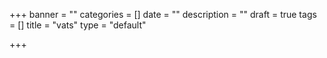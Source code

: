 +++
banner = ""
categories = []
date = ""
description = ""
draft = true
tags = []
title = "vats"
type = "default"

+++
